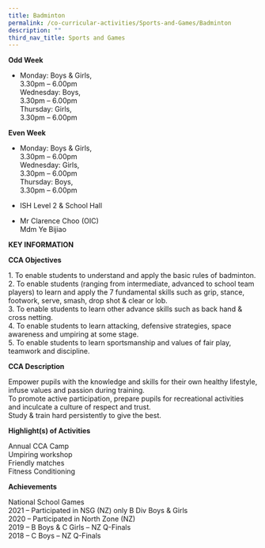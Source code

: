 ```yaml
---
title: Badminton
permalink: /co-curricular-activities/Sports-and-Games/Badminton
description: ""
third_nav_title: Sports and Games
---
```

**Odd Week**

*   Monday: Boys & Girls,  
    3.30pm – 6.00pm  
    Wednesday: Boys,  
    3.30pm – 6.00pm  
    Thursday: Girls,  
    3.30pm – 6.00pm

**Even Week**


*   Monday: Boys & Girls,  
    3.30pm – 6.00pm  
    Wednesday: Girls,  
    3.30pm – 6.00pm  
    Thursday: Boys,  
    3.30pm – 6.00pm


*   ISH Level 2 & School Hall


*   Mr Clarence Choo (OIC)  
    Mdm Ye Bijiao
		
**KEY INFORMATION**

**CCA Objectives**

1\. To enable students to understand and apply the basic rules of badminton.<br>
2\. To enable students (ranging from intermediate, advanced to school team players) to learn and apply the 7 fundamental skills such as grip, stance, footwork, serve, smash, drop shot & clear or lob.<br>
3\. To enable students to learn other advance skills such as back hand & cross netting.<br>
4\. To enable students to learn attacking, defensive strategies, space awareness and umpiring at some stage.<br>
5\. To enable students to learn sportsmanship and values of fair play, teamwork and discipline.

**CCA Description**

Empower pupils with the knowledge and skills for their own healthy lifestyle, infuse values and passion during training.<br>
To promote active participation, prepare pupils for recreational activities and inculcate a culture of respect and trust.<br>
Study & train hard persistently to give the best.

**Highlight(s) of Activities**

Annual CCA Camp<br>
Umpiring workshop<br>
Friendly matches<br>
Fitness Conditioning

**Achievements**

National School Games<br>
2021 – Participated in NSG (NZ) only B Div Boys & Girls<br>
2020 – Participated in North Zone (NZ)<br>
2019 – B Boys & C Girls – NZ Q-Finals<br>
2018 – C Boys – NZ Q-Finals